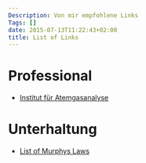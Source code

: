 ```yaml
---
Description: Von mir empfohlene Links
Tags: []
date: 2015-07-13T11:22:43+02:00
title: List of Links
---
```


# Professional

* [Institut für Atemgasanalyse](https://uibk.ac.at/breath-research)

# Unterhaltung

* [List of Murphys Laws](http://userpage.chemie.fu-berlin.de/diverse/murphy/murphy2.html)
